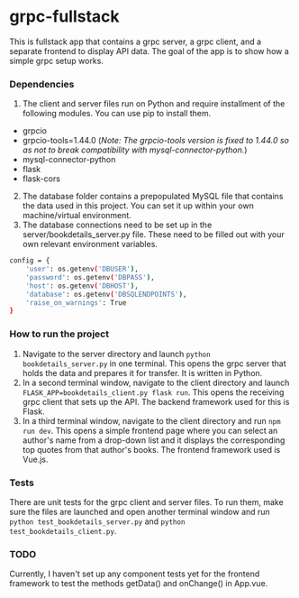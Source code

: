 # grpc-fullstack
This is fullstack app that contains a grpc server, a grpc client, and a separate frontend to display API data. The goal of the app is to show how a simple grpc setup works.

### Dependencies
1. The client and server files run on Python and require installment of the following modules. You can use pip to install them.
- grpcio
- grpcio-tools=1.44.0 (*Note: The grpcio-tools version is fixed to 1.44.0 so as not to break compatibility with mysql-connector-python.*)
- mysql-connector-python
- flask
- flask-cors
2. The database folder contains a prepopulated MySQL file that contains the data used in this project. You can set it up within your own machine/virtual environment.
3. The database connections need to be set up in the server/bookdetails_server.py file. These need to be filled out with your own relevant environment variables.
```sh
config = {
    'user': os.getenv('DBUSER'),
    'password': os.getenv('DBPASS'),
    'host': os.getenv('DBHOST'),
    'database': os.getenv('DBSQLENDPOINTS'),
    'raise_on_warnings': True
}
```

### How to run the project

1. Navigate to the server directory and launch `python bookdetails_server.py` in one terminal. This opens the grpc server that holds the data and prepares it for transfer. It is written in Python.
2. In a second terminal window, navigate to the client directory and launch `FLASK_APP=bookdetails_client.py flask run`. This opens the receiving grpc client that sets up the API. The backend framework used for this is Flask.
3. In a third terminal window, navigate to the client directory and run `npm run dev`. This opens a simple frontend page where you can select an author's name from a drop-down list and it displays the corresponding top quotes from that author's books. The frontend framework used is Vue.js.

### Tests
There are unit tests for the grpc client and server files. To run them, make sure the files are launched and open another terminal window and run `python test_bookdetails_server.py` and `python test_bookdetails_client.py`.

### TODO
Currently, I haven't set up any component tests yet for the frontend framework to test the methods getData() and onChange() in App.vue. 
